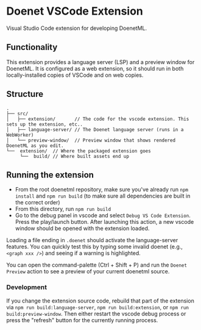 # Doenet VSCode Extension

Visual Studio Code extension for developing DoenetML.

## Functionality

This extension provides a language server (LSP) and a preview window for DoenetML. It is configured
as a web extension, so it should run in both locally-installed copies of VSCode and on web copies.

## Structure

```
.
├── src/
│   ├── extension/       // The code for the vscode extension. This sets up the extension, etc..
│   ├── language-server/ // The Doenet language server (runs in a WebWorker)
│   └── preview-window/  // Preview window that shows rendered DoenetML as you edit.
└──  extension/  // Where the packaged extension goes
     └──  build/ // Where built assets end up
```

## Running the extension

-   From the root doenetml repository, make sure you've already run `npm install` and `npm run build` (to make sure all dependencies are built in the correct order)
-   From this directory, run `npm run build`
-   Go to the debug panel in vscode and select `Debug VS Code Extension`. Press the play/launch button. After launching this action, a new vscode window should be opened with the extension loaded.

Loading a file ending in `.doenet` should activate the language-server features. You can quickly test this by typing some invalid doenet (e.g., `<graph xxx />`) and seeing if a warning is highlighted.

You can open the command-palette (Ctrl + Shift + P) and run the `Doenet Preview` action to see a preview of your current doenetml source.

### Development

If you change the extension source code, rebuild that part of the extension via `npm run build:language-server`,
`npm run build:extension`, or `npm run build:preview-window`. Then either restart the vscode debug process or press the "refresh"
button for the currently running process.
